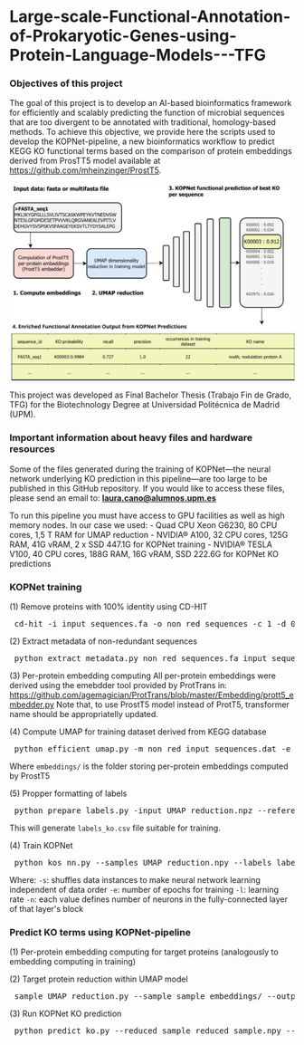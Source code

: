 # Large-scale-Functional-Annotation-of-Prokaryotic-Genes-using-Protein-Language-Models---TFG

### Objectives of this project

The goal of this project is to develop an AI-based bioinformatics framework for efficiently and 
scalably predicting the function of microbial sequences that are too divergent to be annotated with 
traditional, homology-based methods. To achieve this objective, we provide here the scripts used to
develop the KOPNet-pipeline, a new bioinformatics workflow to predict KEGG KO functional terms based 
on the comparison of protein embeddings derived from ProsTT5 model available at https://github.com/mheinzinger/ProstT5. 

![KOPNet-pipeline](KOPNet_pipeline.drawio.svg)

This project was developed as Final Bachelor Thesis (Trabajo Fin de Grado, TFG) for the Biotechnology
Degree at Universidad Politécnica de Madrid (UPM).

### Important information about heavy files and hardware resources

Some of the files generated during the training of KOPNet—the neural network underlying KO prediction in this pipeline—are too large to be published in this GitHub repository. 
If you would like to access these files, please send an email to: **laura.cano@alumnos.upm.es**

To run this pipeline you must have access to GPU facilities as well as high memory nodes. In our case we used:
    - Quad CPU Xeon G6230, 80 CPU cores, 1,5 T RAM for UMAP reduction
    - NVIDIA® A100, 32 CPU cores, 125G RAM, 41G vRAM, 2 x SSD 447.1G for KOPNet training
    - NVIDIA® TESLA V100, 40 CPU cores, 188G RAM, 16G vRAM, SSD 222.6G for KOPNet KO predictions

### KOPNet training

(1) Remove proteins with 100% identity using CD-HIT

<pre> cd-hit -i input_sequences.fa -o non_red_sequences -c 1 -d 0 -n 5 -M 160000 -T 8 </pre>

(2) Extract metadata of non-redundant sequences
<pre> python extract_metadata.py non_red_sequences.fa input_sequences.dat non_red_input_sequences.dat </pre>

(3) Per-protein embedding computing
All per-protein embeddings were derived using the emebdder tool provided by ProtTrans in: https://github.com/agemagician/ProtTrans/blob/master/Embedding/prott5_embedder.py
Note that, to use ProstT5 model instead of ProtT5, transformer name should be appropriatelly updated.

(4) Compute UMAP for training dataset derived from KEGG database
<pre> python efficient_umap.py -m non_red_input_sequences.dat -e embeddings/ -o UMAP_reduction -n 40 -v </pre>

Where ```embeddings/``` is the folder storing per-protein embeddings computed by ProstT5

(5) Propper formatting of labels 
<pre> python prepare_labels.py -input UMAP_reduction.npz --reference non_red_input_sequences.dat</pre>

This will generate ```labels_ko.csv``` file suitable for training.

(4) Train KOPNet
<pre> python kos_nn.py --samples UMAP_reduction.npy --labels labels_ko.csv -s -e 3 -l 0.01 -n 100 400 1600 4000 6000 </pre>

Where: 
    ```-s```: shuffles data instances to make neural network learning independent of data order
    ```-e```: number of epochs for training
    ```-l```: learning rate
    ```-n```: each value defines number of neurons in the fully-connected layer of that layer's block

### Predict KO terms using KOPNet-pipeline

(1) Per-protein embedding computing for target proteins (analogously to embedding computing in training)

(2) Target protein reduction within UMAP model
<pre> sample_UMAP_reduction.py --sample sample_embeddings/ --output reduced_sample </pre>

(3) Run KOPNet KO prediction 
<pre> python predict_ko.py --reduced_sample reduced_sample.npy --sample_ids reduced_sample_sample_ids.txt --output KOPNet_annotation.tsv </pre>

